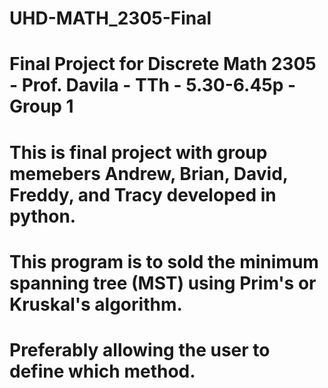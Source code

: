 # UHD-MATH_2305-Final
# Final Project for Discrete Math 2305 - Prof. Davila - TTh - 5.30-6.45p - Group 1

# This is final project with group memebers Andrew, Brian, David, Freddy, and Tracy developed in python.

# This program is to sold the minimum spanning tree (MST) using Prim's or Kruskal's algorithm. 
# Preferably allowing the user to define which method.  
